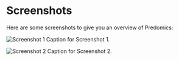 # Screenshots

Here are some screenshots to give you an overview of Predomics:

![Screenshot 1](path/to/screenshot1.png)
Caption for Screenshot 1.

![Screenshot 2](path/to/screenshot2.png)
Caption for Screenshot 2.